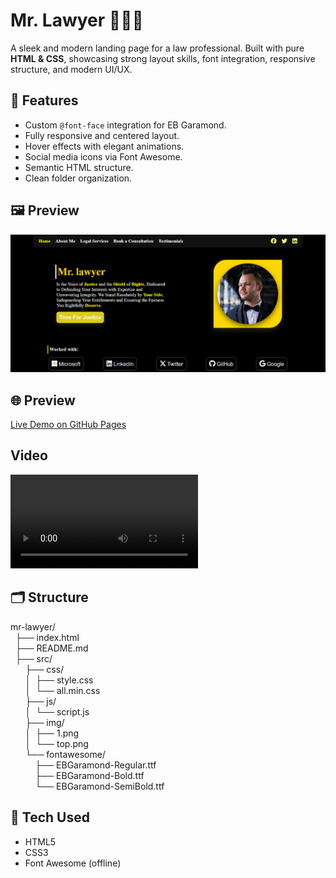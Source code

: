 # Mr. Lawyer 🧑‍⚖️💼

A sleek and modern landing page for a law professional. Built with pure **HTML & CSS**, showcasing strong layout skills, font integration, responsive structure, and modern UI/UX.

## 🔧 Features
- Custom `@font-face` integration for EB Garamond.
- Fully responsive and centered layout.
- Hover effects with elegant animations.
- Social media icons via Font Awesome.
- Semantic HTML structure.
- Clean folder organization.


## 🖼️ Preview
![Screenshot of Mr. Lawyer homepage](src/img/top.png)

## 🌐 Preview
[Live Demo on GitHub Pages](https://moh-alfrejani.github.io/mr-lawyer-landing-page/)

## Video
![Video of Mr. Lawyer homepage](src/vid/1.mp4)

## 🗂️ Structure<br>
mr-lawyer/<br>
&nbsp;&nbsp;├── index.html<br>
&nbsp;&nbsp;├── README.md<br>
&nbsp;&nbsp;├── src/<br>
&nbsp;&nbsp;&nbsp;&nbsp;&nbsp;&nbsp;├── css/<br>
&nbsp;&nbsp;&nbsp;&nbsp;&nbsp;&nbsp;│&nbsp;&nbsp;├── style.css<br>
&nbsp;&nbsp;&nbsp;&nbsp;&nbsp;&nbsp;│&nbsp;&nbsp;└── all.min.css<br>
&nbsp;&nbsp;&nbsp;&nbsp;&nbsp;&nbsp;├── js/<br>
&nbsp;&nbsp;&nbsp;&nbsp;&nbsp;&nbsp;│&nbsp;&nbsp;└── script.js<br>
&nbsp;&nbsp;&nbsp;&nbsp;&nbsp;&nbsp;├── img/<br>
&nbsp;&nbsp;&nbsp;&nbsp;&nbsp;&nbsp;│&nbsp;&nbsp;├── 1.png<br>
&nbsp;&nbsp;&nbsp;&nbsp;&nbsp;&nbsp;│&nbsp;&nbsp;└── top.png<br>
&nbsp;&nbsp;&nbsp;&nbsp;&nbsp;&nbsp;└── fontawesome/<br>
&nbsp;&nbsp;&nbsp;&nbsp;&nbsp;&nbsp;&nbsp;&nbsp;&nbsp;&nbsp;├── EBGaramond-Regular.ttf<br>
&nbsp;&nbsp;&nbsp;&nbsp;&nbsp;&nbsp;&nbsp;&nbsp;&nbsp;&nbsp;├── EBGaramond-Bold.ttf<br>
&nbsp;&nbsp;&nbsp;&nbsp;&nbsp;&nbsp;&nbsp;&nbsp;&nbsp;&nbsp;└── EBGaramond-SemiBold.ttf<br>


## 🚀 Tech Used
- HTML5
- CSS3
- Font Awesome (offline)

